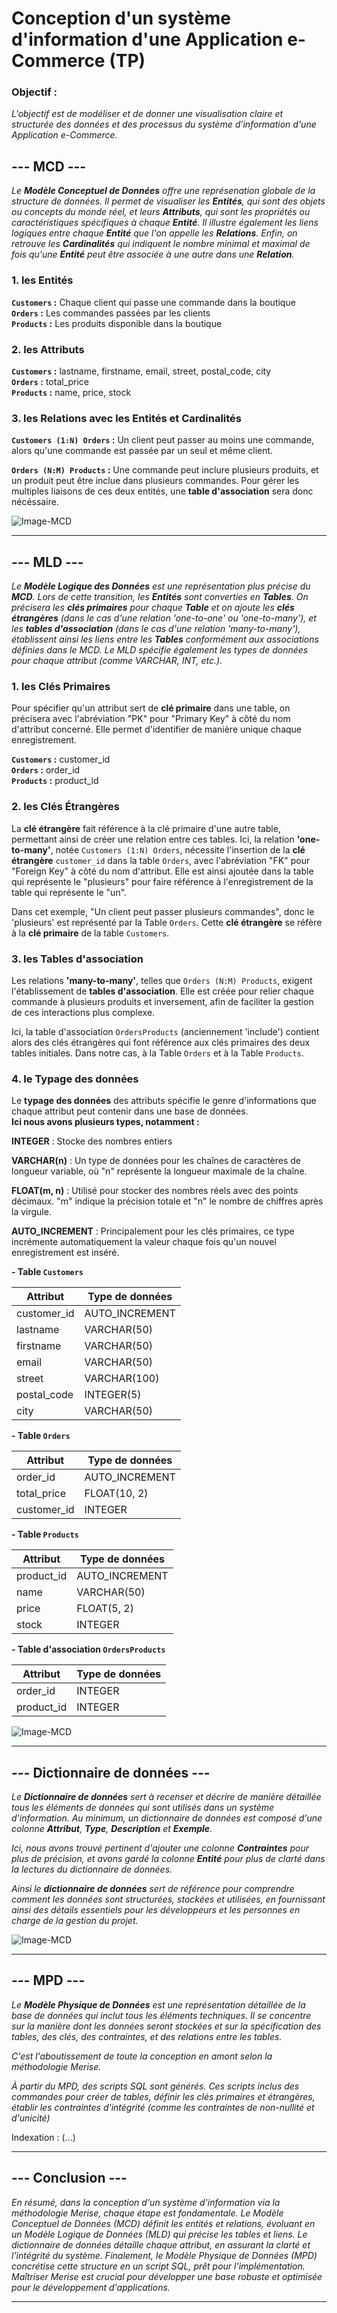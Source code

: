 # Conception d'un système d'information d'une Application e-Commerce (TP)

### Objectif :
*L'objectif est de modéliser et de donner une visualisation claire et structurée des données et des processus du système d’information d'une Application e-Commerce.*

## **--- MCD ---**
*Le **Modèle Conceptuel de Données** offre une représenation globale de la structure de données. Il permet de visualiser les **Entités**, qui sont des objets ou concepts du monde réel, et leurs **Attributs**, qui sont les propriétés ou caractéristiques spécifiques à chaque **Entité**. Il illustre également les liens logiques entre chaque **Entité** que l'on appelle les **Relations**. Enfin, on retrouve les **Cardinalités** qui indiquent le nombre minimal et maximal de fois qu'une **Entité** peut être associée à une autre dans une **Relation**.*

### 1. les Entités
**`Customers` :** Chaque client qui passe une commande dans la boutique\
**`Orders` :** Les commandes passées par les clients\
**`Products` :** Les produits disponible dans la boutique

### 2. les Attributs
**`Customers` :** lastname, firstname, email, street, postal_code, city\
**`Orders` :** total_price\
**`Products` :** name, price, stock

### 3. les Relations avec les Entités et Cardinalités
**`Customers (1:N) Orders` :** Un client peut passer au moins une commande, alors qu'une commande est passée par un seul et même client.

**`Orders (N:M) Products` :** Une commande peut inclure plusieurs produits, et un produit peut être inclue dans plusieurs commandes. Pour gérer les multiples liaisons de ces deux entités, une **table d'association** sera donc nécéssaire.

![Image-MCD](TP-MERISE-MCD.drawio.png)

---

## **--- MLD ---**
*Le **Modèle Logique des Données** est une représentation plus précise du **MCD**. Lors de cette transition, les **Entités** sont converties en **Tables**. On précisera les **clés primaires** pour chaque **Table** et on ajoute les **clés étrangères** (dans le cas d'une relation 'one-to-one' ou 'one-to-many'), et les **tables d'association** (dans le cas d'une relation 'many-to-many'), établissent ainsi les liens entre les **Tables** conformément aux associations définies dans le MCD. Le MLD spécifie également les types de données pour chaque attribut (comme VARCHAR, INT, etc.).*


### 1. les Clés Primaires
Pour spécifier qu'un attribut sert de **clé primaire** dans une table, on précisera avec l'abréviation "PK" pour "Primary Key" à côté du nom d'attribut concerné. Elle permet d'identifier de manière unique chaque enregistrement.

**`Customers` :** customer_id\
**`Orders` :** order_id\
**`Products` :** product_id


### 2. les Clés Étrangères
La **clé étrangère** fait référence à la clé primaire d'une autre table, permettant ainsi de créer une relation entre ces tables. Ici, la relation **'one-to-many'**, notée `Customers (1:N) Orders`, nécessite l'insertion de la **clé étrangère** `customer_id` dans la table `Orders`, avec l'abréviation "FK" pour "Foreign Key" à côté du nom d'attribut. Elle est ainsi ajoutée dans la table qui représente le "plusieurs" pour faire référence à l'enregistrement de la table qui représente le "un". 

Dans cet exemple, "Un client peut passer plusieurs commandes", donc le 'plusieurs' est représenté par la Table `Orders`. Cette **clé étrangère** se réfère à la **clé primaire** de la table `Customers`.


### 3. les Tables d'association
Les relations **'many-to-many'**, telles que `Orders (N:M) Products`, exigent l'établissement de **tables d'association**. Elle est créée pour relier chaque commande à plusieurs produits et inversement, afin de faciliter la gestion de ces interactions plus complexe.

Ici, la table d'association `OrdersProducts` (anciennement 'include') contient alors des clés étrangères qui font référence aux clés primaires des deux tables initiales. Dans notre cas, à la Table `Orders` et à la Table `Products`. 


### 4. le Typage des données

Le **typage des données** des attributs spécifie le genre d'informations que chaque attribut peut contenir dans une base de données.\
**Ici nous avons plusieurs types, notamment :**

**INTEGER** : Stocke des nombres entiers

**VARCHAR(n)** : Un type de données pour les chaînes de caractères de longueur variable, où "n" représente la longueur maximale de la chaîne.

**FLOAT(m, n)** : Utilisé pour stocker des nombres réels avec des points décimaux. "m" indique la précision totale et "n" le nombre de chiffres après la virgule. 

**AUTO_INCREMENT** : Principalement pour les clés primaires, ce type incrémente automatiquement la valeur chaque fois qu'un nouvel enregistrement est inséré.


**- Table `Customers`**

| Attribut    | Type de données |
|-------------|-----------------|
| customer_id | AUTO_INCREMENT  |
| lastname    | VARCHAR(50)     |
| firstname   | VARCHAR(50)     |
| email       | VARCHAR(50)     |
| street      | VARCHAR(100)    |
| postal_code | INTEGER(5)      |
| city        | VARCHAR(50)     |

**- Table `Orders`**

| Attribut    | Type de données |
|-------------|-----------------|
| order_id    | AUTO_INCREMENT  |
| total_price | FLOAT(10, 2)    |
| customer_id | INTEGER         |

**- Table `Products`**

| Attribut   | Type de données |
|------------|-----------------|
| product_id | AUTO_INCREMENT  |
| name       | VARCHAR(50)     |
| price      | FLOAT(5, 2)     |
| stock      | INTEGER         |

**- Table d'association `OrdersProducts`**

| Attribut   | Type de données |
|------------|-----------------|
| order_id   | INTEGER         |
| product_id | INTEGER         |


![Image-MCD](TP-MERISE-MLD.drawio.png)

---

## **--- Dictionnaire de données ---**

*Le **Dictionnaire de données** sert à recenser et décrire de manière détaillée tous les éléments de données qui sont utilisés dans un système d'information. Au minimum, un dictionnaire de données est composé d'une colonne **Attribut**, **Type**, **Description** et **Exemple**.*

*Ici, nous avons trouvé pertinent d'ajouter une colonne **Contraintes** pour plus de précision, et avons gardé la colonne **Entité** pour plus de clarté dans la lectures du dictionnaire de données.*

*Ainsi le **dictionnaire de données** sert de référence pour comprendre comment les données sont structurées, stockées et utilisées, en fournissant ainsi des détails essentiels pour les développeurs et les personnes en charge de la gestion du projet.*

![Image-MCD](TP-MERISE-Data_Dictionnary.drawio.png)

---


## **--- MPD ---**

*Le **Modèle Physique de Données** est une représentation détaillée de la base de données qui inclut tous les éléments techniques. Il se concentre sur la manière dont les données seront stockées et sur la spécification des tables, des clés, des contraintes, et des relations entre les tables.*

*C'est l'aboutissement de toute la conception en amont selon la méthodologie Merise.*

*À partir du MPD, des scripts SQL sont générés. Ces scripts inclus des commandes pour créer de tables, définir les clés primaires et étrangères, établir les contraintes d'intégrité (comme les contraintes de non-nullité et d'unicité)* 

Indexation : (...)


---

## **--- Conclusion ---**

*En résumé, dans la conception d'un système d'information via la méthodologie Merise, chaque étape est fondamentale. Le Modèle Conceptuel de Données (MCD) définit les entités et relations, évoluant en un Modèle Logique de Données (MLD) qui précise les tables et liens. Le dictionnaire de données détaille chaque attribut, en assurant la clarté et l'intégrité du système. Finalement, le Modèle Physique de Données (MPD) concrétise cette structure en un script SQL, prêt pour l'implémentation. Maîtriser Merise est crucial pour développer une base robuste et optimisée pour le développement d'applications.*

---